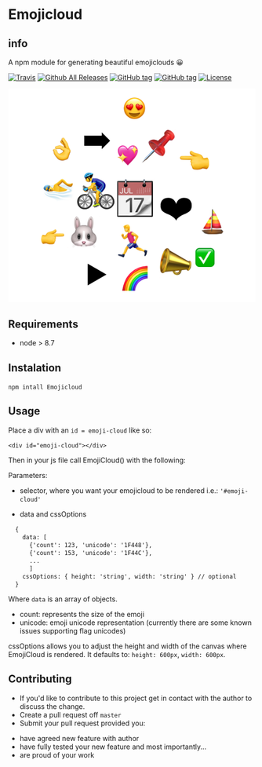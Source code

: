 # Emojicloud

## info
A npm module for generating beautiful emojiclouds 😀

[![Travis](https://img.shields.io/travis/javiros/emoji-cloud.svg)](https://travis-ci.org/javiros/emoji-cloud)
[![Github All Releases](https://img.shields.io/github/downloads/javiros/emoji-cloud/total.svg)]()
[![GitHub tag](https://img.shields.io/github/tag/javiros/emoji-cloud.svg)]()
[![GitHub tag](https://img.shields.io/github/last-commit/javiros/emoji-cloud/master.svg?label=last%20deployed)]()
[![License](http://img.shields.io/badge/license-MIT-blue.svg)](LICENSE)

![emoji-cloud](https://github.com/javiros/emoji-cloud/blob/master/emoji-cloud.png)

## Requirements
* node > 8.7

## Instalation

`npm intall Emojicloud`

## Usage

Place a div with an `id = emoji-cloud` like so:

```
<div id="emoji-cloud"></div>
```

Then in your js file call EmojiCloud() with the following:

 Parameters:

- selector, where you want your emojicloud to be rendered i.e.: `'#emoji-cloud'`

- data and cssOptions

```
  {
    data: [
      {'count': 123, 'unicode': '1F448'},
      {'count': 153, 'unicode': '1F44C'},
      ...
      ]
    cssOptions: { height: 'string', width: 'string' } // optional
  }
```

Where `data` is an array of objects.
  - count: represents the size of the emoji
  - unicode: emoji unicode representation (currently there are some known issues supporting flag unicodes)


cssOptions allows you to adjust the height and width of the canvas where EmojiCloud is rendered. It defaults to: `height: 600px`, `width: 600px`.

## Contributing

* If you'd like to contribute to this project get in contact with the author to discuss the change.
* Create a pull request off `master`
* Submit your pull request provided you:
- have agreed new feature with author
- have fully tested your new feature and most importantly...
- are proud of your work

